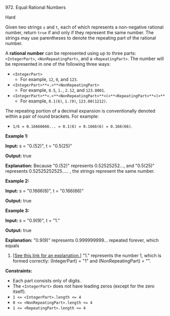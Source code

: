 972\. Equal Rational Numbers

Hard

Given two strings `s` and `t`, each of which represents a non-negative rational number, return `true` if and only if they represent the same number. The strings may use parentheses to denote the repeating part of the rational number.

A **rational number** can be represented using up to three parts: `<IntegerPart>`, `<NonRepeatingPart>`, and a `<RepeatingPart>`. The number will be represented in one of the following three ways:

*   `<IntegerPart>`
    *   For example, `12`, `0`, and `123`.
*   `<IntegerPart>**<.>**<NonRepeatingPart>`
    *   For example, `0.5`, `1.`, `2.12`, and `123.0001`.
*   `<IntegerPart>**<.>**<NonRepeatingPart>**<(>**<RepeatingPart>**<)>**`
    *   For example, `0.1(6)`, `1.(9)`, `123.00(1212)`.

The repeating portion of a decimal expansion is conventionally denoted within a pair of round brackets. For example:

*   `1/6 = 0.16666666... = 0.1(6) = 0.1666(6) = 0.166(66)`.

**Example 1:**

**Input:** s = "0.(52)", t = "0.5(25)"

**Output:** true

**Explanation:** Because "0.(52)" represents 0.52525252..., and "0.5(25)" represents 0.52525252525..... , the strings represent the same number.

**Example 2:**

**Input:** s = "0.1666(6)", t = "0.166(66)"

**Output:** true

**Example 3:**

**Input:** s = "0.9(9)", t = "1."

**Output:** true

**Explanation:** "0.9(9)" represents 0.999999999... repeated forever, which equals

1. [[See this link for an explanation.](https://en.wikipedia.org/wiki/0.999...)] "1." represents the number 1, which is formed correctly: (IntegerPart) = "1" and (NonRepeatingPart) = "".

**Constraints:**

*   Each part consists only of digits.
*   The `<IntegerPart>` does not have leading zeros (except for the zero itself).
*   `1 <= <IntegerPart>.length <= 4`
*   `0 <= <NonRepeatingPart>.length <= 4`
*   `1 <= <RepeatingPart>.length <= 4`